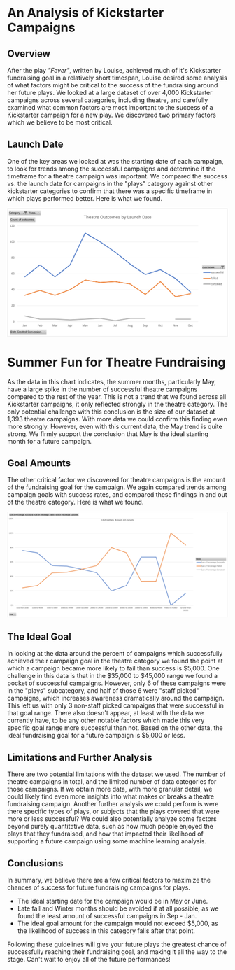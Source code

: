 # An Analysis of Kickstarter Campaigns

## Overview
After the play *"Fever"*, written by Louise, achieved much of it's Kickstarter fundraising goal in a relatively short timespan, Louise desired some analysis of what factors might be critical to the success of the fundraising around her future plays. We looked at a large dataset of over 4,000 Kickstarter campaigns across several categories, including theatre, and carefully examined what common factors are most important to the success of a Kickstarter campaign for a new play. We discovered two primary factors which we believe to be most critical. 

## Launch Date
One of the key areas we looked at was the starting date of each campaign, to look for trends among the successful campaigns and determine if the timeframe for a theatre campaign was important. We compared the success vs. the launch date for campaigns in the "plays" category against other kickstarter categories to confirm that there was a specific timeframe in which plays performed better. Here is what we found.

![Theatre_Outcomes_vs_Launch](https://github.com/coryknuth/kickstarter-analysis/blob/main/resources/Theatre_Outcomes_vs_Launch.png?raw=true)

# Summer Fun for Theatre Fundraising
As the data in this chart indicates, the summer months, particularly May, have a large spike in the number of successful theatre campaigns compared to the rest of the year. This is not a trend that we found across all Kickstarter campaigns, it only reflected strongly in the theatre category. The only potential challenge with this conclusion is the size of our dataset at 1,393 theatre campaigns. With more data we could confirm this finding even more strongly. However, even with this current data, the May trend is quite strong. We firmly support the conclusion that May is the ideal starting month for a future campaign.

## Goal Amounts
The other critical factor we discovered for theatre campaigns is the amount of the fundraising goal for the campaign. We again compared trends among campaign goals with success rates, and compared these findings in and out of the theatre category. Here is what we found.

![Outcomes_vs_Goals](https://github.com/coryknuth/kickstarter-analysis/blob/main/resources/Outcomes_vs_Goals.png?raw=true)

## The Ideal Goal
In looking at the data around the percent of campaigns which successfully achieved their campaign goal in the theatre category we found the point at which a campaign became more likely to fail than success is $5,000. One challenge in this data is that in the $35,000 to $45,000 range we found a pocket of successful campaigns. However, only 6 of these campaigns were in the "plays" subcategory, and half of those 6 were "staff picked" campaigns, which increases awareness dramatically around the campaign. This left us with only 3 non-staff picked campaigns that were successful in that goal range. There also doesn't appear, at least with the data we currently have, to be any other notable factors which made this very specific goal range more successful than not. Based on the other data, the ideal fundraising goal for a future campaign is $5,000 or less.

## Limitations and Further Analysis
There are two potential limitations with the dataset we used. The number of theatre campaigns in total, and the limited number of data categories for those campaigns. If we obtain more data, with more granular detail, we could likely find even more insights into what makes or breaks a theatre fundraising campaign. Another further analysis we could perform is were there specific types of plays, or subjects that the plays covered that were more or less successful? We could also potentially analyze some factors beyond purely quantitative data, such as how much people enjoyed the plays that they fundraised, and how that impacted their likelihood of supporting a future campaign using some machine learning analysis.

## Conclusions
In summary, we believe there are a few critical factors to maximize the chances of success for future fundraising campaigns for plays.

* The ideal starting date for the campaign would be in May or June.
* Late fall and Winter months should be avoided if at all possible, as we found the least amount of successful campaigns in Sep - Jan.
* The ideal goal amount for the campaign would not exceed $5,000, as the likelihood of success in this category falls after that point.

Following these guidelines will give your future plays the greatest chance of successfully reaching their fundraising goal, and making it all the way to the stage. Can't wait to enjoy all of the future performances!
